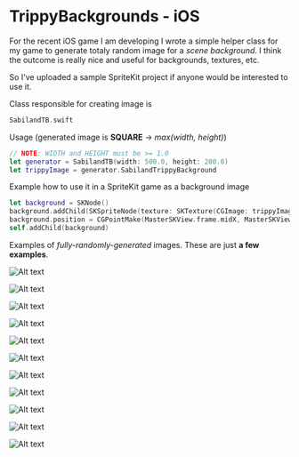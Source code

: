 # TrippyBackgrounds - iOS

For the recent iOS game I am developing I wrote a simple helper class for my game to generate totaly random image for a *scene background*. I think the outcome is really nice and useful for backgrounds, textures, etc.

So I've uploaded a sample SpriteKit project if anyone would be interested to use it.

Class responsible for creating image is

```swift
SabilandTB.swift
```

Usage (generated image is **SQUARE** -> *max(width, height)*)

```swift
// NOTE: WIDTH and HEIGHT must be >= 1.0
let generator = SabilandTB(width: 500.0, height: 200.0)
let trippyImage = generator.SabilandTrippyBackground
```

Example how to use it in a SpriteKit game as a background image

```swift
let background = SKNode()
background.addChild(SKSpriteNode(texture: SKTexture(CGImage: trippyImage.CGImage!)))
background.position = CGPointMake(MasterSKView.frame.midX, MasterSKView.frame.midY)
self.addChild(background)
```

Examples of *fully-randomly-generated* images. These are just **a few examples**.

![Alt text](http://i.imgur.com/9jq9YwQ.png)

![Alt text](http://i.imgur.com/2eZpnHQ.png)

![Alt text](http://i.imgur.com/lpkcXjk.png)

![Alt text](http://i.imgur.com/X8KuFgi.png)

![Alt text](http://i.imgur.com/il3HiB9.png)

![Alt text](http://i.imgur.com/Ynn7VRf.png)

![Alt text](http://i.imgur.com/1wxFGTR.png)

![Alt text](http://i.imgur.com/wKWQPU7.png)

![Alt text](http://i.imgur.com/m3AwCYh.png)

![Alt text](http://i.imgur.com/n9DNufN.png)

![Alt text](http://i.imgur.com/JuNRyxx.png)
